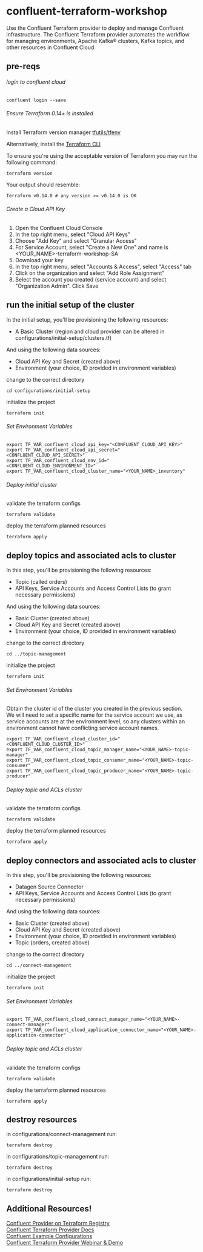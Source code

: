 # confluent-terraform-workshop

Use the Confluent Terraform provider to deploy and manage Confluent infrastructure. The Confluent Terraform provider automates the workflow for managing environments, Apache Kafka® clusters, Kafka topics, and other resources in Confluent Cloud.      

## pre-reqs 

###### login to confluent cloud 
```
confluent login --save
```


###### Ensure Terraform 0.14+ is installed

Install Terraform version manager [tfutils/tfenv](https://github.com/tfutils/tfenv)

Alternatively, install the [Terraform CLI](https://learn.hashicorp.com/tutorials/terraform/install-cli?_ga=2.42178277.1311939475.1662583790-739072507.1660226902#install-terraform)

To ensure you're using the acceptable version of Terraform you may run the following command:
```
terraform version
```
Your output should resemble: 
```
Terraform v0.14.0 # any version >= v0.14.0 is OK
```
###### Create a Cloud API Key 

1. Open the Confluent Cloud Console
2. In the top right menu, select "Cloud API Keys"
3. Choose "Add Key" and select "Granular Access"
4. For Service Account, select "Create a New One" and name is <YOUR_NAME>-terraform-workshop-SA
5. Download your key
6. In the top right menu, select "Accounts & Access", select "Access" tab
7. Click on the organization and select "Add Role Assignment" 
8. Select the account you created (service account) and select "Organization Admin". Click Save

## run the initial setup of the cluster 

In the initial setup, you'll be provisioning the following resources: 
- A Basic Cluster (region and cloud provider can be altered in configurations/initial-setup/clusters.tf) 

And using the following data sources: 
- Cloud API Key and Secret (created above) 
- Environment (your choice, ID provided in environment variables)

change to the correct directory
```
cd configurations/initial-setup
```
initialize the project 
```
terraform init
```

###### Set Environment Variables

```
export TF_VAR_confluent_cloud_api_key="<CONFLUENT_CLOUD_API_KEY>"
export TF_VAR_confluent_cloud_api_secret="<CONFLUENT_CLOUD_API_SECRET>" 
export TF_VAR_confluent_cloud_env_id="<CONFLUENT_CLOUD_ENVIRONMENT_ID>" 
export TF_VAR_confluent_cloud_cluster_name="<YOUR_NAME>_inventory"
```

###### Deploy initial cluster

validate the terraform configs 
```
terraform validate
```
deploy the terraform planned resources
```
terraform apply
```

## deploy topics and associated acls to cluster  

In this step, you'll be provisioning the following resources: 
- Topic (called orders) 
- API Keys, Service Accounts and Access Control Lists (to grant necessary permissions)

And using the following data sources: 
- Basic Cluster (created above) 
- Cloud API Key and Secret (created above) 
- Environment (your choice, ID provided in environment variables)

change to the correct directory
```
cd ../topic-management
```
initialize the project 
```
terraform init
```
###### Set Environment Variables
Obtain the cluster id of the cluster you created in the previous section.     
We will need to set a specific name for the service account we use, as service accounts are at the environment level, so any clusters within an environment cannot have conflicting service account names. 

```
export TF_VAR_confluent_cloud_cluster_id="<CONFLUENT_CLOUD_CLUSTER_ID>" 
export TF_VAR_confluent_cloud_topic_manager_name="<YOUR_NAME>-topic-manager"
export TF_VAR_confluent_cloud_topic_consumer_name="<YOUR_NAME>-topic-consumer"
export TF_VAR_confluent_cloud_topic_producer_name="<YOUR_NAME>-topic-producer"
```
###### Deploy topic and ACLs cluster

validate the terraform configs 
```
terraform validate
```
deploy the terraform planned resources
```
terraform apply
```
## deploy connectors and associated acls to cluster


In this step, you'll be provisioning the following resources: 
- Datagen Source Connector 
- API Keys, Service Accounts and Access Control Lists (to grant necessary permissions)

And using the following data sources: 
- Basic Cluster (created above) 
- Cloud API Key and Secret (created above) 
- Environment (your choice, ID provided in environment variables)
- Topic (orders, created above) 

change to the correct directory
```
cd ../connect-management
```
initialize the project 
```
terraform init
```
###### Set Environment Variables
```
export TF_VAR_confluent_cloud_connect_manager_name="<YOUR_NAME>-connect-manager"
export TF_VAR_confluent_cloud_application_connector_name="<YOUR_NAME>-application-connector"
```

###### Deploy topic and ACLs cluster

validate the terraform configs 
```
terraform validate
```
deploy the terraform planned resources
```
terraform apply
```
  
## destroy resources 
  
in configurations/connect-management run: 
```
terraform destroy
```
in configurations/topic-management run: 
```
terraform destroy
```
in configurations/initial-setup run: 
```
terraform destroy
```

## Additional Resources!
[Confluent Provider on Terraform Registry](https://registry.terraform.io/providers/confluentinc/confluent/latest/docs)     
[Confluent Terraform Provider Docs](https://docs.confluent.io/cloud/current/get-started/terraform-provider.html)     
[Confluent Example Configurations](https://github.com/confluentinc/terraform-provider-confluent/tree/master/examples/configurations)       
[Confluent Terraform Provider Webinar & Demo](https://www.confluent.io/resources/demo/confluent-terraform-provider-independent-network-lifecycle-management/?utm_source=linkedIn&utm_medium=organicsocial&utm_campaign=tm.social_cp.q3-bundle-launch)    

